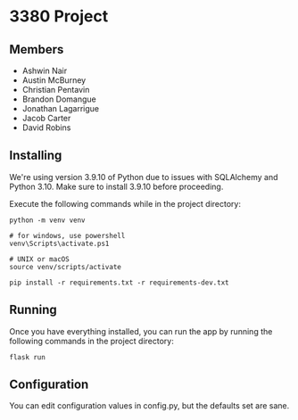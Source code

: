 # 3380 Project

## Members
* Ashwin Nair
* Austin McBurney
* Christian Pentavin
* Brandon Domangue 
* Jonathan Lagarrigue
* Jacob Carter
* David Robins

## Installing
We're using version 3.9.10 of Python due to issues with SQLAlchemy and Python 3.10.
Make sure to install 3.9.10 before proceeding.

Execute the following commands while in the project directory:
```shell
python -m venv venv

# for windows, use powershell
venv\Scripts\activate.ps1

# UNIX or macOS
source venv/scripts/activate

pip install -r requirements.txt -r requirements-dev.txt
```

## Running
Once you have everything installed, you can run the app by running the following
commands in the project directory:

```shell
flask run
```

## Configuration
You can edit configuration values in config.py, but the defaults set are sane.
